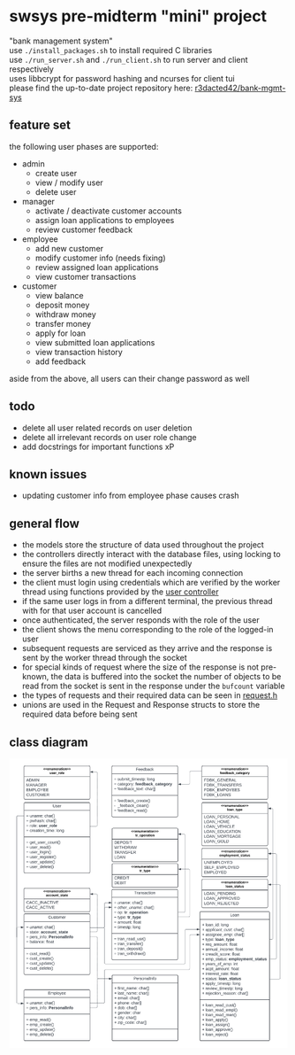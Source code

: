 # swsys pre-midterm "mini" project
"bank management system"  
use `./install_packages.sh` to install required C libraries  
use `./run_server.sh` and `./run_client.sh` to run server and client respectively  
uses libbcrypt for password hashing and ncurses for client tui  
please find the up-to-date project repository here: [r3dacted42/bank-mgmt-sys](https://github.com/r3dacted42/bank-mgmt-sys)  

## feature set
the following user phases are supported:  
- admin
    - create user
    - view / modify user
    - delete user
- manager
    - activate / deactivate customer accounts
    - assign loan applications to employees
    - review customer feedback
- employee
    - add new customer
    - modify customer info (needs fixing)
    - review assigned loan applications
    - view customer transactions
- customer
    - view balance
    - deposit money
    - withdraw money
    - transfer money
    - apply for loan
    - view submitted loan applications
    - view transaction history
    - add feedback  

aside from the above, all users can their change password as well

## todo
- delete all user related records on user deletion
- delete all irrelevant records on user role change
- add docstrings for important functions xP

## known issues
- updating customer info from employee phase causes crash

## general flow
- the models store the structure of data used throughout the project
- the controllers directly interact with the database files, using locking to ensure the files are not modified unexpectedly
- the server births a new thread for each incoming connection
- the client must login using credentials which are verified by the worker thread using functions provided by 
the [user controller](https://github.com/r3dacted42/bank-mgmt-sys/blob/master/controller/user.h)
- if the same user logs in from a different terminal, the previous thread with for that user account is cancelled
- once authenticated, the server responds with the role of the user
- the client shows the menu corresponding to the role of the logged-in user
- subsequent requests are serviced as they arrive and the response is sent by the worker thread through the socket
- for special kinds of request where the size of the response is not pre-known, the data is buffered into the socket 
the number of objects to be read from the socket is sent in the response under the `bufcount` variable
- the types of requests and their required data can be seen in [request.h](https://github.com/r3dacted42/bank-mgmt-sys/blob/master/model/request.h)
- unions are used in the Request and Response structs to store the required data before being sent

## class diagram
![class_diagram.png](https://github.com/r3dacted42/bank-mgmt-sys/blob/master/class_diagram.png)

